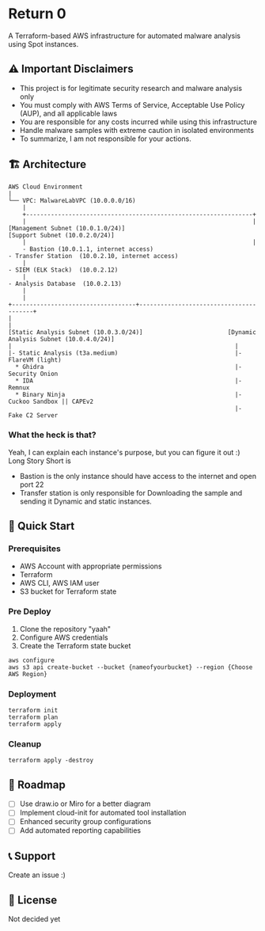 # Return 0

A Terraform-based AWS infrastructure for automated malware analysis using Spot instances.

## ⚠️ Important Disclaimers
- This project is for legitimate security research and malware analysis only
- You must comply with AWS Terms of Service, Acceptable Use Policy (AUP), and all applicable laws
- You are responsible for any costs incurred while using this infrastructure
- Handle malware samples with extreme caution in isolated environments
- To summarize, I am not responsible for your actions.

## 🏗 Architecture

```
AWS Cloud Environment
|
└── VPC: MalwareLabVPC (10.0.0.0/16)
    |
    +----------------------------------------------------------------+
    |                                                                |
[Management Subnet (10.0.1.0/24)]                                    [Support Subnet (10.0.2.0/24)]
    |                                                                |
    - Bastion (10.0.1.1, internet access)                             - Transfer Station  (10.0.2.10, internet access)
    |                                                                 - SIEM (ELK Stack)  (10.0.2.12)
    |                                                                 - Analysis Database  (10.0.2.13)
    |
    |
+-----------------------------------+----------------------------------------+
|                                                                            |
[Static Analysis Subnet (10.0.3.0/24)]                        [Dynamic Analysis Subnet (10.0.4.0/24)]
|                                                               |
|- Static Analysis (t3a.medium)                                 |- FlareVM (light)                       
  * Ghidra                                                      |- Security Onion 
  * IDA                                                         |- Remnux
  * Binary Ninja                                                |- Cuckoo Sandbox || CAPEv2
                                                                |- Fake C2 Server
```
### What the heck is that?
Yeah, I can explain each instance's purpose, but you can figure it out :)
Long Story Short is 
- Bastion is the only instance should have access to the internet and open port 22
- Transfer station is only responsible for Downloading the sample and sending it Dynamic and static instances.

## 🚀 Quick Start

### Prerequisites
- AWS Account with appropriate permissions
- Terraform
- AWS CLI, AWS IAM user
- S3 bucket for Terraform state

### Pre Deploy
1. Clone the repository "yaah"
2. Configure AWS credentials
3. Create the Terraform state bucket
```
aws configure
aws s3 api create-bucket --bucket {nameofyourbucket} --region {Choose AWS Region}
```
### Deployment
```
terraform init
terraform plan
terraform apply
```

### Cleanup

```
terraform apply -destroy
```

## 🔄 Roadmap
- [ ] Use draw.io or Miro for a better diagram
- [ ] Implement cloud-init for automated tool installation
- [ ] Enhanced security group configurations
- [ ] Add automated reporting capabilities

## 📞 Support
Create an issue :) 

## 📄 License
Not decided yet
